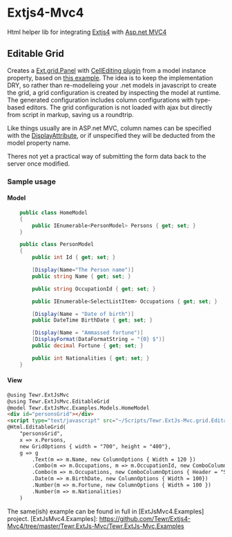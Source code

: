 Extjs4-Mvc4
===========

Html helper lib for integrating [Extjs4] with [Asp.net MVC4]

[Extjs4]: http://docs.sencha.com/ext-js/4-1/
[Asp.net MVC4]: http://www.asp.net/mvc/mvc4

Editable Grid
-------------

Creates a [Ext.grid.Panel] with [CellEditing plugin] from a model instance property, based on [this example].
The idea is to keep the implementation DRY, so rather than re-modelleing your .net models in javascript to
create the grid, a grid configuration is created by inspecting the model at runtime. The generated configuration 
includes column configurations with type-based editors. The grid configuration is not loaded with ajax but 
directly from script in markup, saving us a roundtrip.

Like things usually are in ASP.net MVC, column names can be specified with the [DisplayAttribute], or if unspecified they
will be deducted from the model property name. 

Theres not yet a practical way of submitting the form data back to the server once modified.

[Ext.grid.Panel]: http://docs.sencha.com/ext-js/4-1/#!/api/Ext.grid.Panel
[CellEditing plugin]: http://docs.sencha.com/ext-js/4-1/#!/api/Ext.grid.plugin.CellEditing
[DisplayAttribute]: http://msdn.microsoft.com/en-us/library/system.componentmodel.dataannotations.displayattribute.aspx
[this example]: http://dev.sencha.com/deploy/ext-4.1.0-gpl/examples/grid/cell-editing.html

### Sample usage

#### Model
```cs
    public class HomeModel
    {
        public IEnumerable<PersonModel> Persons { get; set; }
    }

    public class PersonModel
    {
        public int Id { get; set; }

        [Display(Name="The Person name")]
        public string Name { get; set; }

        public string OccupationId { get; set; }

        public IEnumerable<SelectListItem> Occupations { get; set; }

        [Display(Name = "Date of birth")]
        public DateTime BirthDate { get; set; }

        [Display(Name = "Ammassed fortune")]
        [DisplayFormat(DataFormatString = "{0} $")]
        public decimal Fortune { get; set; }

        public int Nationalities { get; set; }
    }
```

#### View
```html
@using Tewr.ExtJsMvc
@using Tewr.ExtJsMvc.EditableGrid
@model Tewr.ExtJsMvc.Examples.Models.HomeModel
<div id="personsGrid"></div>
<script type="text/javascript" src="~/Scripts/Tewr.ExtJs-Mvc.grid.EditableGrid.js"></script>
@Html.EditableGrid(
    "personsGrid",
    x => x.Persons, 
    new GridOptions { width = "700", height = "400"},
    g => g
        .Text(m => m.Name, new ColumnOptions { Width = 120 })
        .Combo(m => m.Occupations, m => m.OccupationId, new ComboColumnOptions { Header = "Occupation", Width = 100 })
        .Combo(m => m.Occupations, new ComboColumnOptions { Header = "Second Occupation", Width = 120 })
        .Date(m => m.BirthDate, new ColumnOptions { Width = 100})
        .Number(m => m.Fortune, new ColumnOptions { Width = 100 })
        .Number(m => m.Nationalities)
    )
```


The same(ish) example can be found in full in [ExtJsMvc4.Examples] project.
[ExtJsMvc4.Examples]: https://github.com/Tewr/Extjs4-Mvc4/tree/master/Tewr.ExtJs-Mvc/Tewr.ExtJs-Mvc.Examples
